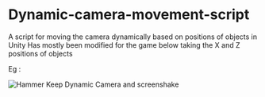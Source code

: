 # Dynamic-camera-movement-script
A script for moving the camera dynamically based on positions of objects in Unity
Has mostly been modified for the game below taking the X and Z positions of objects

Eg :

![Hammer Keep Dynamic Camera and screenshake](https://user-images.githubusercontent.com/54014788/137070731-e522205f-552f-4fc1-a6c2-d9075b6f0c4b.gif)
